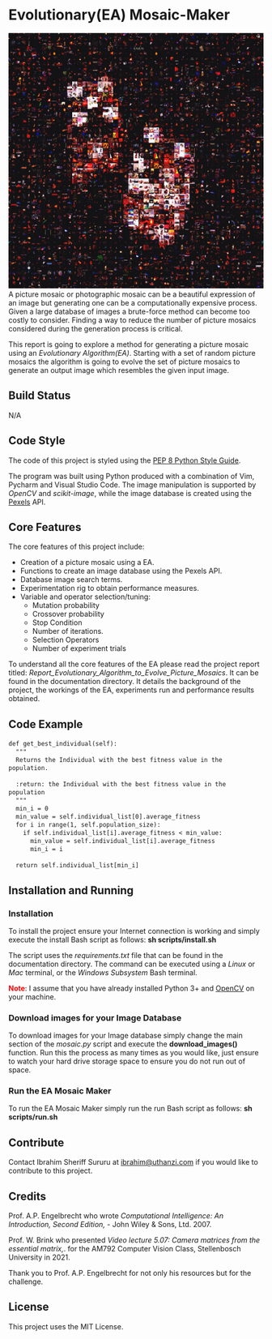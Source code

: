 # Evolutionary(EA) Mosaic-Maker
![Black Dice Mosaic](images/sample-images/sample_1/black_dice_50x50_matched_5255cac0-2d0d-46b5-b91b-fa6e48dfdf84.jpg)
A picture mosaic or photographic mosaic can be a beautiful expression of an image but generating one can be a computationally expensive process. Given a large database of images a brute-force method can become too costly to consider. Finding a way to reduce the number of picture mosaics considered during the generation process is critical.

This report is going to explore a method for generating a picture mosaic using an *Evolutionary Algorithm(EA)*. Starting with a
set of random picture mosaics the algorithm is going to evolve the set of picture mosaics to generate an output image which resembles the given input image.

## Build Status
N/A

## Code Style
The code of this project is styled using the [PEP 8 Python Style Guide](https://peps.python.org/pep-0008/).

The program was built using Python produced with a combination of Vim, Pycharm and Visual Studio Code. The image manipulation is supported by *OpenCV* and *scikit-image*, while the image database is created using the [Pexels](https://www.pexels.com/) API.

## Core Features
The core features of this project include:
* Creation of a picture mosaic using a EA.
* Functions to create an image database using the Pexels API.
* Database image search terms.
* Experimentation rig to obtain performance measures.
* Variable and operator selection/tuning:
  * Mutation probability
  * Crossover probability
  * Stop Condition
  * Number of iterations.
  * Selection Operators
  * Number of experiment trials

To understand all the core features of the EA please read the project report titled:  *Report_Evolutionary_Algorithm_to_Evolve_Picture_Mosaics*. It can be found in the documentation directory. It details the background of the project, the workings of the EA, experiments run and performance results obtained.

## Code Example
```
def get_best_individual(self):
  """
  Returns the Individual with the best fitness value in the population.

  :return: the Individual with the best fitness value in the population
  """
  min_i = 0
  min_value = self.individual_list[0].average_fitness
  for i in range(1, self.population_size):
    if self.individual_list[i].average_fitness < min_value:
      min_value = self.individual_list[i].average_fitness
      min_i = i

  return self.individual_list[min_i]
```

## Installation and Running

### Installation
To install the project ensure your Internet connection is working and simply execute the install Bash script as follows: **sh scripts/install.sh**

The script uses the *requirements.txt* file that can be found in the documentation directory. The command can be executed using a *Linux* or *Mac* terminal, or the *Windows Subsystem* Bash terminal.

<span style="color:red; font-weight: bold;">Note</span>: I assume that you have already installed Python 3+ and [OpenCV](https://opencv.org/) on your machine.

### Download images for your Image Database
To download images for your Image database simply change the main section of the *mosaic.py* script and execute the **download_images()** function. Run this the process as many times as you would like, just ensure to watch your hard drive storage space to ensure you do not run out of space.

### Run the EA Mosaic Maker
To run the EA Mosaic Maker simply run the run Bash script as follows: **sh scripts/run.sh**

## Contribute
Contact Ibrahim Sheriff Sururu at ibrahim@uthanzi.com if you would like to contribute to this project.

## Credits
Prof. A.P. Engelbrecht who wrote *Computational Intelligence: An Introduction, Second Edition,* - John Wiley & Sons, Ltd. 2007.

Prof. W. Brink who presented *Video lecture 5.07: Camera matrices from the essential matrix,*. for the AM792 Computer Vision Class, Stellenbosch University in 2021.

Thank you to Prof. A.P. Engelbrecht for not only his resources but for the challenge.

## License
This project uses the MIT License.
